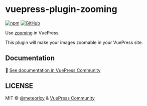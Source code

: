 # vuepress-plugin-zooming

[![npm](https://img.shields.io/npm/v/vuepress-plugin-zooming.svg)](https://www.npmjs.com/package/vuepress-plugin-zooming)
[![GitHub](https://img.shields.io/github/license/vuepress/vuepress-plugin-zooming.svg)](https://github.com/vuepress/vuepress-plugin-zooming/blob/master/LICENSE)

Use [zooming](https://github.com/kingdido999/zooming) in VuePress.

This plugin will make your images zoomable in your VuePress site.

## Documentation

:book: [See documentation in VuePress Community](https://vuepress.github.io/plugins/zooming.html)

## LICENSE

MIT &copy; [@meteorlxy](https://github.com/meteorlxy) & [VuePress Community](https://github.com/vuepress)
